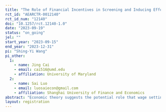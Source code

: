 ```yaml
---
title: "The Role of Financial Incentives in Screening and Inducing Effort: Evidence from a Manufacturing Firm in China"
rct_id: "AEARCTR-0012140"
rct_id_num: "12140"
doi: "10.1257/rct.12140-1.0"
date: "2023-09-19"
status: "on_going"
jel: ""
start_year: "2023-09-15"
end_year: "2023-12-31"
pi: "Shing-Yi Wang"
pi_other:
  1:
    - name: Jing Cai
    - email: cai516@umd.edu
    - affiliation: University of Maryland
  2:
    - name: Sai Luo
    - email: luosaiecon@gmail.com
    - affiliation: Shanghai University of Finance and Economics
abstract: "Economic theory suggests the potential role that wage setting can play in reducing turnover and increasing productivity. In this project, we explore two ways in which higher wages can affect productivity and turnover, through the selection of better job applicants (i.e. hidden characteristics) and by inducing worker effort (i.e. hidden action). First, to study selection, we will randomize workers into two groups at the recruitment stage, by varying the compensation (i.e. bonus) that they are offered prior to the job applicants accepting the job. Second, to test for moral hazard, within the first control group that does not receive the additional bonus at the first stage, we will have a surprise treatment where some workers will be surprised with a higher compensation bonus after they have already started at the firm. Finally, to test the trade-off between efficiency wages and increased monitoring, we will randomize the amount of monitoring done on the workers in our sample. "
layout: registration
---
```


